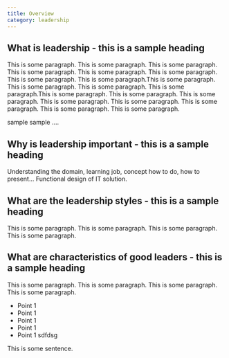 ```yaml
---
title: Overview
category: leadership
---
```


## What is leadership - this is a sample heading

This is some paragraph. This is some paragraph. This is some paragraph. This is some paragraph. This is some paragraph. This is some paragraph. This is some paragraph. This is some paragraph.This is some paragraph. This is some paragraph. This is some paragraph. This is some paragraph.This is some paragraph. This is some paragraph. This is some paragraph. This is some paragraph. This is some paragraph. This is some paragraph. This is some paragraph. This is some paragraph.

sample sample .... 
 
## Why is leadership important - this is a sample heading
 
Understanding the domain, learning job, concept how to do, how to present... Functional design of IT solution.
 
## What are the leadership styles - this is a sample heading

This is some paragraph. This is some paragraph. This is some paragraph. This is some paragraph.

## What are characteristics of good leaders - this is a sample heading

This is some paragraph. This is some paragraph. This is some paragraph. This is some paragraph.

* Point 1
* Point 1
* Point 1
* Point 1
* Point 1 sdfdsg



This is some sentence.
